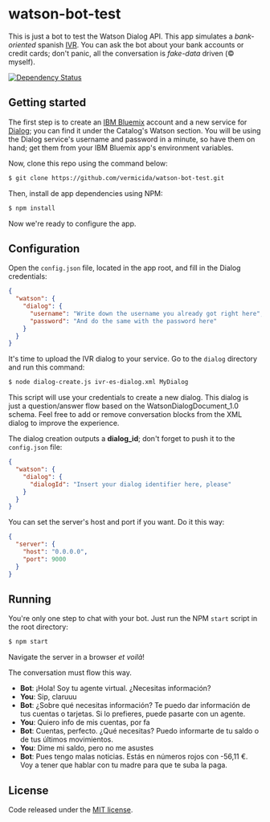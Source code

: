 
# watson-bot-test

This is just a bot to test the Watson Dialog API. This app simulates a _bank-oriented_ spanish [IVR](https://en.wikipedia.org/wiki/Interactive_voice_response). You can ask the bot about your bank accounts or credit cards; don't panic, all the conversation is _fake-data_ driven (© myself).

[![Dependency Status](https://david-dm.org/vermicida/watson-bot-test.svg)](https://david-dm.org/vermicida/watson-bot-test)

## Getting started

The first step is to create an [IBM Bluemix](https://console.ng.bluemix.net/) account and a new service for [Dialog](https://console.ng.bluemix.net/catalog/services/dialog/); you can find it under the Catalog's Watson section. You will be using the Dialog service's username and password in a minute, so have them on hand; get them from your IBM Bluemix app's environment variables.

Now, clone this repo using the command below:
```bash
$ git clone https://github.com/vermicida/watson-bot-test.git
```

Then, install de app dependencies using NPM:
```bash
$ npm install
```

Now we're ready to configure the app. 

## Configuration

Open the `config.json` file, located in the app root, and fill in the Dialog credentials: 
```json
{
  "watson": {
    "dialog": {
      "username": "Write down the username you already got right here",
      "password": "And do the same with the password here"
    }
  }
}
```

It's time to upload the IVR dialog to your service. Go to the `dialog` directory and run this command:
```bash
$ node dialog-create.js ivr-es-dialog.xml MyDialog
```

This script will use your credentials to create a new dialog. This dialog is just a question/answer flow based on the WatsonDialogDocument_1.0 schema. Feel free to add or remove conversation blocks from the XML dialog to improve the experience.

The dialog creation outputs a **dialog_id**; don't forget to push it to the `config.json` file:
```json
{
  "watson": {
    "dialog": {
      "dialogId": "Insert your dialog identifier here, please"
    }
  }
}
```

You can set the server's host and port if you want. Do it this way:
```json
{
  "server": {
    "host": "0.0.0.0",
    "port": 9000
  }
}
```

## Running

You're only one step to chat with your bot. Just run the NPM `start` script in the root directory:
```bash
$ npm start
```

Navigate the server in a browser _et voilà_!

The conversation must flow this way.
- **Bot**: ¡Hola! Soy tu agente virtual. ¿Necesitas información?
- **You**: Sip, claruuu
- **Bot**: ¿Sobre qué necesitas información? Te puedo dar información de tus cuentas o tarjetas. Si lo prefieres, puede pasarte con un agente.
- **You**: Quiero info de mis cuentas, por fa
- **Bot**: Cuentas, perfecto. ¿Qué necesitas? Puedo informarte de tu saldo o de tus últimos movimientos.
- **You**: Dime mi saldo, pero no me asustes
- **Bot**: Pues tengo malas noticias. Estás en números rojos con -56,11 €. Voy a tener que hablar con tu madre para que te suba la paga.

## License

Code released under the [MIT license](./LICENSE).
